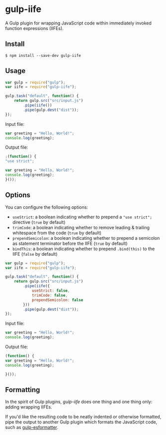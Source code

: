 # gulp-iife

A Gulp plugin for wrapping JavaScript code within immediately invoked function expressions (IIFEs).


## Install

```
$ npm install --save-dev gulp-iife
```


## Usage

```js
var gulp = require("gulp");
var iife = require("gulp-iife");

gulp.task("default", function() {
	return gulp.src("src/input.js")
		.pipe(iife())
		.pipe(gulp.dest("dist"));
});
```

Input file:

```js
var greeting = "Hello, World!";
console.log(greeting);
```

Output file:

```js
;(function() {
"use strict";

var greeting = "Hello, World!";
console.log(greeting);
}());
```

## Options

You can configure the following options:

- `useStrict`: a boolean indicating whether to prepend a `"use strict";` directive (`true` by default)
- `trimCode`: a boolean indicating whether to remove leading & trailing whitespace from the code (`true` by default)
- `prependSemicolon`: a boolean indicating whether to prepend a semicolon as statement terminator before the IIFE (`true` by default)
- `bindThis`: a boolean indicating whether to prepend `.bind(this)` to the IIFE (`false` by default)

```js
var gulp = require("gulp");
var iife = require("gulp-iife");

gulp.task("default", function() {
	return gulp.src("src/input.js")
		.pipe(iife({
            useStrict: false,
            trimCode: false,
            prependSemicolon: false
        }))
		.pipe(gulp.dest("dist"));
});
```

Input file:

```js
var greeting = "Hello, World!";
console.log(greeting);

```

Output file:

```js
(function() {
var greeting = "Hello, World!";
console.log(greeting);

}());

```


## Formatting

In the spirit of Gulp plugins, *gulp-iife* does one thing and one thing only: adding wrapping IIFEs.

If you'd like the resulting code to be neatly indented or otherwise formatted, pipe the output to another Gulp plugin which formats the JavaScript code, such as [gulp-esformatter](https://github.com/sindresorhus/gulp-esformatter).
